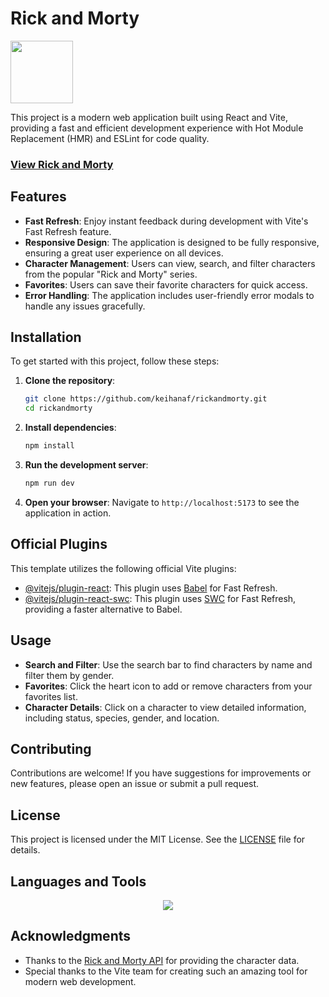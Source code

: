 # Rick and Morty

<img src="https://user-images.githubusercontent.com/74038190/212257467-871d32b7-e401-42e8-a166-fcfd7baa4c6b.gif" width="100">

This project is a modern web application built using React and Vite, providing a fast and efficient development experience with Hot Module Replacement (HMR) and ESLint for code quality.

<h3><a href="https://reliable-bubblegum-76a563.netlify.app/">View Rick and Morty</a></h3>

## Features

- **Fast Refresh**: Enjoy instant feedback during development with Vite's Fast Refresh feature.
- **Responsive Design**: The application is designed to be fully responsive, ensuring a great user experience on all devices.
- **Character Management**: Users can view, search, and filter characters from the popular "Rick and Morty" series.
- **Favorites**: Users can save their favorite characters for quick access.
- **Error Handling**: The application includes user-friendly error modals to handle any issues gracefully.

## Installation

To get started with this project, follow these steps:

1. **Clone the repository**:
   ```bash
   git clone https://github.com/keihanaf/rickandmorty.git
   cd rickandmorty
   ```

2. **Install dependencies**:
   ```bash
   npm install
   ```

3. **Run the development server**:
   ```bash
   npm run dev
   ```

4. **Open your browser**:
Navigate to `http://localhost:5173` to see the application in action.

## Official Plugins

This template utilizes the following official Vite plugins:

- [@vitejs/plugin-react](https://github.com/vitejs/vite-plugin-react/blob/main/packages/plugin-react/README.md): This plugin uses [Babel](https://babeljs.io/) for Fast Refresh.
- [@vitejs/plugin-react-swc](https://github.com/vitejs/vite-plugin-react-swc): This plugin uses [SWC](https://swc.rs/) for Fast Refresh, providing a faster alternative to Babel.

## Usage

- **Search and Filter**: Use the search bar to find characters by name and filter them by gender.
- **Favorites**: Click the heart icon to add or remove characters from your favorites list.
- **Character Details**: Click on a character to view detailed information, including status, species, gender, and location.

## Contributing

Contributions are welcome! If you have suggestions for improvements or new features, please open an issue or submit a pull request.

## License

This project is licensed under the MIT License. See the [LICENSE](LICENSE) file for details.

## Languages and Tools

<p align="center">
  <a href="https://skillicons.dev">
    <img src="https://skillicons.dev/icons?i=react,javascript,vite,tailwind,vscode" />
  </a>
</p>

## Acknowledgments

- Thanks to the [Rick and Morty API](https://rickandmortyapi.com/) for providing the character data.
- Special thanks to the Vite team for creating such an amazing tool for modern web development.
